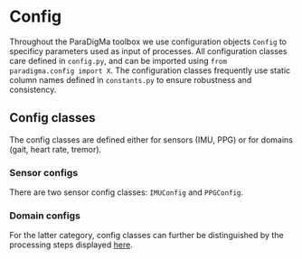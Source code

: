 # Config
Throughout the ParaDigMa toolbox we use configuration objects `Config` to specificy parameters used as input of processes. All configuration classes care defined in `config.py`, and can be imported using `from paradigma.config import X`.  The configuration classes frequently use static column names defined in `constants.py` to ensure robustness and consistency.

## Config classes
The config classes are defined either for sensors (IMU, PPG) or for domains (gait, heart rate, tremor).

### Sensor configs
There are two sensor config classes: `IMUConfig` and `PPGConfig`. 

### Domain configs
For the latter category, config classes can further be distinguished by the processing steps displayed [here](https://github.com/biomarkersParkinson/paradigma). 